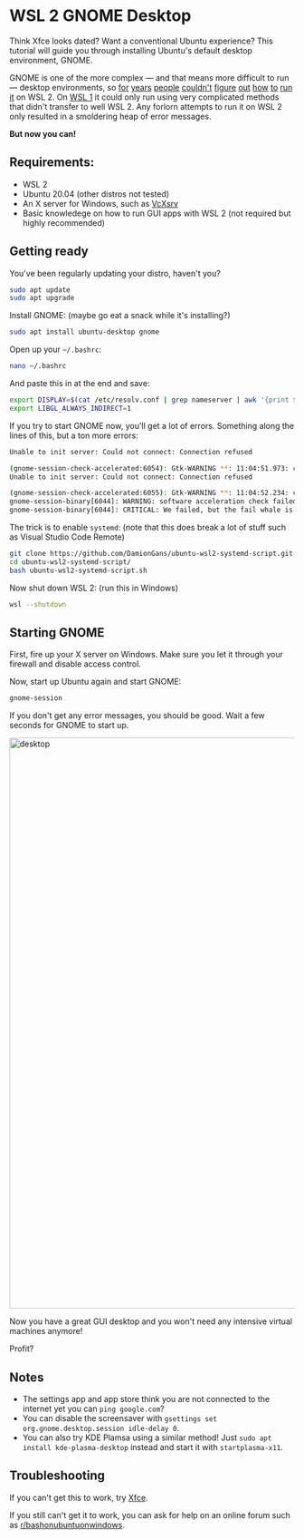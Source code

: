 # WSL 2 GNOME Desktop

Think Xfce looks dated? Want a conventional Ubuntu experience? This tutorial will guide you through installing Ubuntu's default desktop environment, GNOME.

GNOME is one of the more complex — and that means more difficult to run — desktop environments, so [for](https://www.reddit.com/r/Windows10/comments/8dnyig/using_a_gui_with_wsl_on_windows_10_ubuntu_wsl/) [years](https://www.reddit.com/r/bashonubuntuonwindows/comments/9amqjr/gnome_desktop_using_vcxsrv_cant_make_it_work/) [people](https://askubuntu.com/questions/1169695/gnome-under-ubuntu-18-04-for-windows-wont-run) [couldn't](https://superuser.com/questions/1559755/gnome-desktop-environment-on-ubuntu-wsl-starting-error) [figure](https://www.reddit.com/r/bashonubuntuonwindows/comments/haof3n/cant_run_gnome_in_ubuntu_2004_lts_wsl/) [out](https://www.reddit.com/r/bashonubuntuonwindows/comments/eqwoxy/gnome_and_kde_in_wsl/) [how](https://www.reddit.com/r/bashonubuntuonwindows/comments/8dp2yu/gnome_or_kde_on_wsl/) [to](https://www.reddit.com/r/bashonubuntuonwindows/comments/hh0q9s/gnomesession_wsl2/) [run](https://www.reddit.com/r/bashonubuntuonwindows/comments/b222hp/running_everything_on_gnome/) [it](https://www.reddit.com/r/bashonubuntuonwindows/comments/8yfw8z/gnome_on_windows/) on WSL 2. On [WSL 1](https://github.com/Microsoft/WSL/issues/637) it could only run using very complicated methods that didn't transfer to well WSL 2. Any forlorn attempts to run it on WSL 2 only resulted in a smoldering heap of error messages.

__But now you can!__


## Requirements:
 - WSL 2
 - Ubuntu 20.04 (other distros not tested)
 - An X server for Windows, such as [VcXsrv](https://sourceforge.net/projects/vcxsrv/)
 - Basic knowledege on how to run GUI apps with WSL 2 (not required but highly recommended)


## Getting ready

You've been regularly updating your distro, haven't you?

```sh
sudo apt update
sudo apt upgrade
```

Install GNOME: (maybe go eat a snack while it's installing?)

```sh
sudo apt install ubuntu-desktop gnome
```

Open up your `~/.bashrc`:

```sh
nano ~/.bashrc
```

And paste this in at the end and save:

```sh
export DISPLAY=$(cat /etc/resolv.conf | grep nameserver | awk '{print $2}'):0
export LIBGL_ALWAYS_INDIRECT=1
```

If you try to start GNOME now, you'll get a lot of errors. Something along the lines of this, but a ton more errors:

```sh
Unable to init server: Could not connect: Connection refused

(gnome-session-check-accelerated:6054): Gtk-WARNING **: 11:04:51.973: cannot open display: :0
Unable to init server: Could not connect: Connection refused

(gnome-session-check-accelerated:6055): Gtk-WARNING **: 11:04:52.234: cannot open display: :0
gnome-session-binary[6044]: WARNING: software acceleration check failed: Child process exited with code 1
gnome-session-binary[6044]: CRITICAL: We failed, but the fail whale is dead. Sorry....
```

The trick is to enable `systemd`: (note that this does break a lot of stuff such as Visual Studio Code Remote)

```sh
git clone https://github.com/DamionGans/ubuntu-wsl2-systemd-script.git
cd ubuntu-wsl2-systemd-script/
bash ubuntu-wsl2-systemd-script.sh
```

Now shut down WSL 2: (run this in Windows)

```sh
wsl --shutdown
```


## Starting GNOME

First, fire up your X server on Windows. Make sure you let it through your firewall and disable access control.

Now, start up Ubuntu again and start GNOME:

```sh
gnome-session
```

If you don't get any error messages, you should be good. Wait a few seconds for GNOME to start up.

<img width="1007" alt="desktop" src="https://user-images.githubusercontent.com/50341827/88995077-68591600-d2af-11ea-91e6-55d528a57dd2.png">

Now you have a great GUI desktop and you won't need any intensive virtual machines anymore!

Profit?


## Notes

 - The settings app and app store think you are not connected to the internet yet you can `ping google.com`?
 - You can disable the screensaver with `gsettings set org.gnome.desktop.session idle-delay 0`.
 - You can also try KDE Plamsa using a similar method! Just `sudo apt install kde-plasma-desktop` instead and start it with `startplasma-x11`.


## Troubleshooting

If you can't get this to work, try [Xfce](https://github.com/QMonkey/wsl-tutorial/blob/master/README.wsl2.md).

If you still can't get it to work, you can ask for help on an online forum such as [r/bashonubuntuonwindows](https://www.reddit.com/r/bashonubuntuonwindows/).